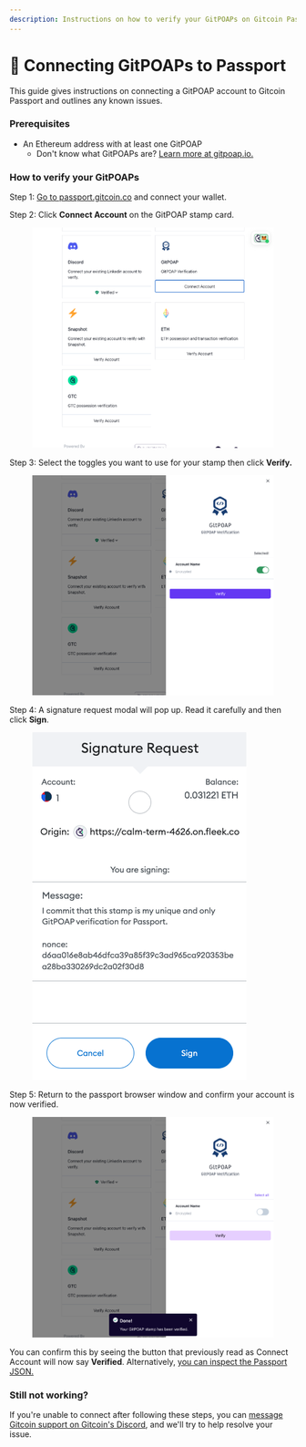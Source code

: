 ```yaml
---
description: Instructions on how to verify your GitPOAPs on Gitcoin Passport.
---
```


# 🔌 Connecting GitPOAPs to Passport

This guide gives instructions on connecting a GitPOAP account to Gitcoin Passport and outlines any known issues.

### Prerequisites

* An Ethereum address with at least one GitPOAP
  * Don't know what GitPOAPs are? [Learn more at gitpoap.io.](https://gitpoap.io/)

### How to verify your **Git**POAPs

Step 1: [Go to passport.gitcoin.co](https://passport.gitcoin.co/) and connect your wallet.

Step 2: Click **Connect Account** on the GitPOAP stamp card.

<figure><img src="../../.gitbook/assets/gitpoap-one.png" alt=""><figcaption></figcaption></figure>

Step 3: Select the toggles you want to use for your stamp then click **Verify.**

<figure><img src="../../.gitbook/assets/gitpoap-two.png" alt=""><figcaption></figcaption></figure>

Step 4: A signature request modal will pop up. Read it carefully and then click **Sign**.

<figure><img src="../../.gitbook/assets/gitpoap-three.png" alt=""><figcaption></figcaption></figure>

Step 5: Return to the passport browser window and confirm your account is now verified.

<figure><img src="../../.gitbook/assets/gitpoap-four.png" alt=""><figcaption></figcaption></figure>

You can confirm this by seeing the button that previously read as Connect Account will now say **Verified**. Alternatively, [you can inspect the Passport JSON.](../common-questions/how-to-access-your-passport-json.md)

### Still not working?

If you're unable to connect after following these steps, you can [message Gitcoin support on Gitcoin's Discord](https://discord.gg/b5PEjyVFXT), and we'll try to help resolve your issue.
